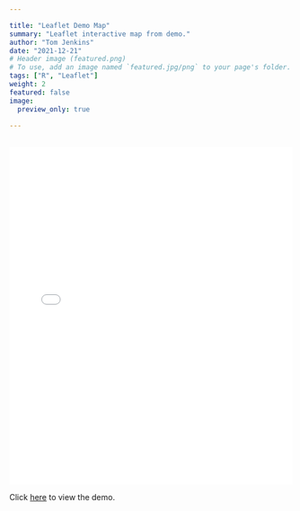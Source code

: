 ```yaml
---

title: "Leaflet Demo Map"
summary: "Leaflet interactive map from demo."
author: "Tom Jenkins"
date: "2021-12-21"
# Header image (featured.png)
# To use, add an image named `featured.jpg/png` to your page's folder. 
tags: ["R", "Leaflet"]
weight: 2
featured: false
image:
  preview_only: true

---
```


<br/>

<iframe height="600" width="100%" frameborder="yes"
src="final_map_leaflet_demo.html"></iframe>

Click [here](https://tomjenkins.netlify.app/tutorials/r-leaflet-introduction/) to view the demo.
